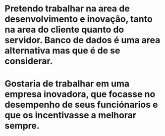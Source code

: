# Pretendo trabalhar na area de desenvolvimento e inovação, tanto na area do cliente quanto do servidor. Banco de dados é uma area alternativa mas que é de se considerar.
# Gostaria de trabalhar em uma empresa inovadora, que focasse no desempenho de seus funciónarios e que os incentivasse a melhorar sempre.
